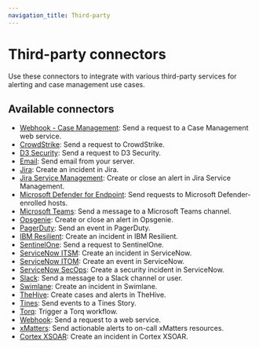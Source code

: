 ```yaml
---
navigation_title: Third-party
---
```

# Third-party connectors

Use these connectors to integrate with various third-party services for alerting and case management use cases.

## Available connectors

* [Webhook - Case Management](/reference/connectors-kibana/cases-webhook-action-type.md): Send a request to a Case Management web service.
* [CrowdStrike](/reference/connectors-kibana/crowdstrike-action-type.md): Send a request to CrowdStrike.
* [D3 Security](/reference/connectors-kibana/d3security-action-type.md): Send a request to D3 Security.
* [Email](/reference/connectors-kibana/email-action-type.md): Send email from your server.
* [Jira](/reference/connectors-kibana/jira-action-type.md): Create an incident in Jira.
* [Jira Service Management](/reference/connectors-kibana/jsm-action-type.md): Create or close an alert in Jira Service Management.
* [Microsoft Defender for Endpoint](/reference/connectors-kibana/defender-action-type.md): Send requests to Microsoft Defender-enrolled hosts.
* [Microsoft Teams](/reference/connectors-kibana/teams-action-type.md): Send a message to a Microsoft Teams channel.
* [Opsgenie](/reference/connectors-kibana/opsgenie-action-type.md): Create or close an alert in Opsgenie.
* [PagerDuty](/reference/connectors-kibana/pagerduty-action-type.md): Send an event in PagerDuty.
* [IBM Resilient](/reference/connectors-kibana/resilient-action-type.md): Create an incident in IBM Resilient.
* [SentinelOne](/reference/connectors-kibana/sentinelone-action-type.md): Send a request to SentinelOne.
* [ServiceNow ITSM](/reference/connectors-kibana/servicenow-action-type.md): Create an incident in ServiceNow.
* [ServiceNow ITOM](/reference/connectors-kibana/servicenow-itom-action-type.md): Create an event in ServiceNow.
* [ServiceNow SecOps](/reference/connectors-kibana/servicenow-sir-action-type.md): Create a security incident in ServiceNow.
* [Slack](/reference/connectors-kibana/slack-action-type.md): Send a message to a Slack channel or user.
* [Swimlane](/reference/connectors-kibana/swimlane-action-type.md): Create an incident in Swimlane.
* [TheHive](/reference/connectors-kibana/thehive-action-type.md): Create cases and alerts in TheHive.
* [Tines](/reference/connectors-kibana/tines-action-type.md): Send events to a Tines Story.
* [Torq](/reference/connectors-kibana/torq-action-type.md): Trigger a Torq workflow.
* [Webhook](/reference/connectors-kibana/webhook-action-type.md): Send a request to a web service.
* [xMatters](/reference/connectors-kibana/xmatters-action-type.md): Send actionable alerts to on-call xMatters resources.
* [Cortex XSOAR](/reference/connectors-kibana/xsoar-action-type.md): Create an incident in Cortex XSOAR.
